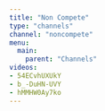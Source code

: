 ```yaml
---
title: "Non Compete"
type: "channels"
channel: "noncompete"
menu:
  main:
    parent: "Channels"
videos:
- 54ECvhUXUkY
- b_-DuHN-UVY
- hMMHW0Ay7ko
---
```

